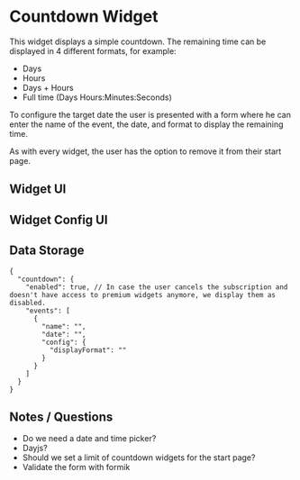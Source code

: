 # Countdown Widget

This widget displays a simple countdown. The remaining time can be displayed in 4 different formats,
for example:

- Days
- Hours
- Days + Hours
- Full time (Days Hours:Minutes:Seconds)

To configure the target date the user is presented with a form where he can enter the name of the
event, the date, and format to display the remaining time.

As with every widget, the user has the option to remove it from their start page.

## Widget UI

## Widget Config UI

## Data Storage

```jsonc
{
  "countdown": {
    "enabled": true, // In case the user cancels the subscription and doesn't have access to premium widgets anymore, we display them as disabled.
    "events": [
      {
        "name": "",
        "date": "",
        "config": {
          "displayFormat": ""
        }
      }
    ]
  }
}
```

## Notes / Questions

- Do we need a date and time picker?
- Dayjs?
- Should we set a limit of countdown widgets for the start page?
- Validate the form with formik
